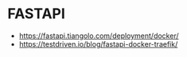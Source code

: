 # FASTAPI

* https://fastapi.tiangolo.com/deployment/docker/
* https://testdriven.io/blog/fastapi-docker-traefik/